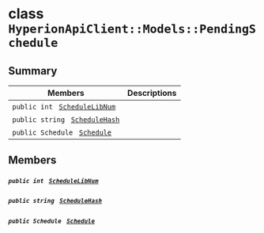 # class `HyperionApiClient::Models::PendingSchedule` 

## Summary

 Members                                | Descriptions                                
----------------------------------------|---------------------------------------------
`public int ` [`ScheduleLibNum`](#class_hyperion_api_client_1_1_models_1_1_pending_schedule_1a428d8444b96e0dc7376123e7e55ef561) | 
`public string ` [`ScheduleHash`](#class_hyperion_api_client_1_1_models_1_1_pending_schedule_1a7ab4050f8b69d5a24609c558bf8d1940) | 
`public Schedule ` [`Schedule`](#class_hyperion_api_client_1_1_models_1_1_pending_schedule_1ac23d4e28e8730336f13948a12c160832) | 

## Members

##### `public int ` [`ScheduleLibNum`](#class_hyperion_api_client_1_1_models_1_1_pending_schedule_1a428d8444b96e0dc7376123e7e55ef561) 

##### `public string ` [`ScheduleHash`](#class_hyperion_api_client_1_1_models_1_1_pending_schedule_1a7ab4050f8b69d5a24609c558bf8d1940) 

##### `public Schedule ` [`Schedule`](#class_hyperion_api_client_1_1_models_1_1_pending_schedule_1ac23d4e28e8730336f13948a12c160832) 

